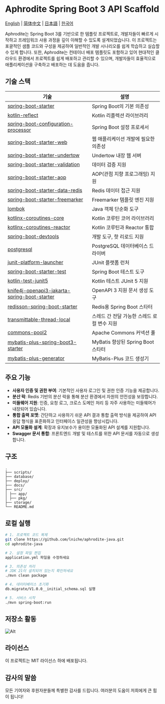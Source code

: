 # Aphrodite Spring Boot 3 API Scaffold

[English](README.md) | [简体中文](README-zh.md) | [日本語](README-ja.md) | [한국어](README-ko.md)

Aphrodite는 Spring Boot 3를 기반으로 한 템플릿 프로젝트로, 개발자들이 빠르게 시작하고 프레임워크 사용 과정을 깊이 이해할 수 있도록 설계되었습니다. 이 프로젝트는 포괄적인 샘플 코드와 구성을 제공하여 일반적인 개발 시나리오를 쉽게 학습하고 실습할 수 있게 합니다. 또한, Aphrodite는 컨테이너 배포 템플릿도 포함하고 있어 현대적인 클라우드 환경에서 프로젝트를 쉽게 배포하고 관리할 수 있으며, 개발자들이 효율적으로 애플리케이션을 구축하고 배포하는 데 도움을 줍니다.

## 기술 스택

| 기술                                                                                                                                               | 설명                          |
|--------------------------------------------------------------------------------------------------------------------------------------------------|-----------------------------|
| [spring-boot-starter](https://spring.io/projects/spring-boot)                                                                                    | Spring Boot의 기본 의존성         |
| [kotlin-reflect](https://kotlinlang.org/api/latest/jvm/stdlib/kotlin.reflect/)                                                                   | Kotlin 리플렉션 라이브러리           |
| [spring-boot-configuration-processor](https://docs.spring.io/spring-boot/docs/current/reference/html/boot-features-configuration-processor.html) | Spring Boot 설정 프로세서         |
| [spring-boot-starter-web](https://spring.io/projects/spring-boot)                                                                                | 웹 애플리케이션 개발에 필요한 의존성        |
| [spring-boot-starter-undertow](https://spring.io/projects/spring-boot)                                                                           | Undertow 내장 웹 서버            |
| [spring-boot-starter-validation](https://spring.io/projects/spring-boot)                                                                         | 데이터 검증 지원                   |
| [spring-boot-starter-aop](https://spring.io/projects/spring-boot)                                                                                | AOP(관점 지향 프로그래밍) 지원         |
| [spring-boot-starter-data-redis](https://spring.io/projects/spring-data-redis)                                                                   | Redis 데이터 접근 지원             |
| [spring-boot-starter-freemarker](https://spring.io/projects/spring-boot)                                                                         | Freemarker 템플릿 엔진 지원        |
| [lombok](https://projectlombok.org/)                                                                                                             | Java 객체 단순화 도구              |
| [kotlinx-coroutines-core](https://kotlinlang.org/docs/coroutines-overview.html)                                                                  | Kotlin 코루틴 코어 라이브러리         |
| [kotlinx-coroutines-reactor](https://kotlinlang.org/docs/coroutines-guide.html#reactor)                                                          | Kotlin 코루틴과 Reactor 통합      |
| [spring-boot-devtools](https://docs.spring.io/spring-boot/docs/current/reference/html/using.html#using-boot-devtools)                            | 개발 도구, 핫 리로드 지원             |
| [postgresql](https://jdbc.postgresql.org/)                                                                                                       | PostgreSQL 데이터베이스 드라이버      |
| [junit-platform-launcher](https://junit.org/junit5/docs/current/user-guide/#overview-platform-launcher)                                          | JUnit 플랫폼 런처                |
| [spring-boot-starter-test](https://spring.io/projects/spring-boot)                                                                               | Spring Boot 테스트 도구          |
| [kotlin-test-junit5](https://kotlinlang.org/docs/junit-5.html)                                                                                   | Kotlin 테스트 JUnit 5 지원       |
| [knife4j-openapi3-jakarta-spring-boot-starter](https://knife4j.github.io/knife4j/)                                                               | OpenAPI 3 지원 문서 생성 도구       |
| [redisson-spring-boot-starter](https://github.com/redisson/redisson)                                                                             | Redis용 Spring Boot 스타터      |
| [transmittable-thread-local](https://github.com/alibaba/transmittable-thread-local)                                                              | 스레드 간 전달 가능한 스레드 로컬 변수 지원   |
| [commons-pool2](https://commons.apache.org/proper/commons-pool/)                                                                                 | Apache Commons 커넥션 풀        |
| [mybatis-plus-spring-boot3-starter](https://mp.baomidou.com/)                                                                                    | MyBatis 향상된 Spring Boot 스타터 |
| [mybatis-plus-generator](https://mp.baomidou.com/guide/generator.html)                                                                           | MyBatis-Plus 코드 생성기         |

## 주요 기능

- **사용자 인증 및 권한 부여**: 기본적인 사용자 로그인 및 권한 인증 기능을 제공합니다.
- **분산 락**: Redis 기반의 분산 락을 통해 분산 환경에서 자원의 안전성을 보장합니다.
- **미들웨어 지원**: 인증, 요청 로그, 크로스 도메인 처리 등 자주 사용하는 미들웨어가 내장되어 있습니다.
- **통합 출력 포맷**: 간단하고 사용하기 쉬운 API 결과 통합 출력 방식을 제공하여 API 응답 형식을 표준화하고 인터페이스 일관성을 향상시킵니다.
- **API 모듈화 설계**: 확장과 유지보수가 용이한 모듈화된 API 설계를 지원합니다.
- **Swagger 문서 통합**: 프론트엔드 개발 및 테스트를 위한 API 문서를 자동으로 생성합니다.

## 구조

```
.
├── scripts/
├── database/
├── deploy/
├── docs/
├── src/
│ ├── app/
│ ├── pkg/
├── storage/
└── README.md

```

## 로컬 실행

```bash
# 1. 프로젝트 코드 복제
git clone https://github.com/lniche/aphrodite-java.git
cd aphrodite-java

# 2. 설정 파일 편집
application.yml 파일을 수정하세요

# 3. 의존성 처리
# JDK 21이 설치되어 있는지 확인하세요
./mvn clean package

# 4. 데이터베이스 초기화
db.migrate/V1.0.0__initial_schema.sql 실행

# 5. 서비스 시작
./mvn spring-boot:run
```

## 저장소 활동

![Alt](https://repobeats.axiom.co/api/embed/77051c15d804671897e92ca568506d5a088f0dca.svg "Repobeats analytics image")

## 라이선스

이 프로젝트는 MIT 라이선스 하에 배포됩니다.

## 감사의 말씀

모든 기여자와 후원자분들께 특별한 감사를 드립니다. 여러분의 도움이 저희에게 큰 힘이 됩니다!

